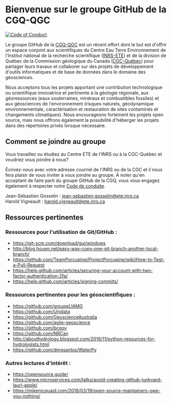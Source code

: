 # Bienvenue sur le groupe GitHub de la CGQ-QGC
[![Code of Conduct](https://img.shields.io/badge/%E2%9D%A4-code%20of%20conduct-blue.svg?style=flat)](./code-of-conduct.md).

Le groupe GitHub de la [CGQ-QGC](http://cgq-qgc.ca) est un récent effort dont le but est d'offrir un
espace conjoint aux scientifiques du Centre Eau Terre Environnement de l'Institut
national de la recherche scientifique ([INRS-ETE](http://www.ete.inrs.ca/ete/))
et de la division de Québec de la Commission géologique du Canada
([CGC-Québec](https://www.rncan.gc.ca/sciences-terre/sciences/geologie/cgc/17101))
pour partager leurs travaux et collaborer sur des projets de développement d'outils
informatiques et de base de données dans le domaine des géosciences.

Nous acceptons tous les projets apportant une contribution
technologique ou scientifique innovatrice et pertinente à la géologie
régionale, aux géoressources (eaux souterraines, minéraux et combustibles
fossiles) et aux géosciences de l'environnement (risques naturels, géodynamique
environnementale, caractérisation et restauration de sites contaminés
et changements climatiques). Nous encourageons fortement les projets
open source, mais nous offrons également la possibilité d'héberger
les projets dans des répertoires privés lorsque nécessaire.

## Comment se joindre au groupe

Vous travaillez ou étudiez au Centre ETE de l'INRS ou à la CGC-Québec
et voudriez vous joindre à nous?

Écrivez-nous avec votre adresse courriel de l'INRS ou de la CGC et il nous fera plaisir de vous
inviter à vous joindre au groupe.
À noter qu'en acceptant de faire parti du groupe GitHub
de la CGQ, vous vous engagez également à respecter notre 
[Code de conduite](./code-of-conduct.md).

Jean-Sébastien Gosselin : [jean-sebastien.gosselin@ete.inrs.ca](mailto:jean-sebastien.gosselin@ete.inrs.ca)<br>
Harold Vigneault : [harold.vigneault@ete.inrs.ca](mailto:harold.vigneault@ete.inrs.ca)

## Ressources pertinentes

### Ressources pour l'utilisation de Git/GitHub :

- https://git-scm.com/download/gui/windows
- http://blog.houen.net/easy-way-copy-one-git-branch-another-local-branch/
- https://github.com/TeamPorcupine/ProjectPorcupine/wiki/How-to-Test-a-Pull-Request
- https://help.github.com/articles/securing-your-account-with-two-factor-authentication-2fa/
- https://help.github.com/articles/signing-commits/

### Ressources pertinentes pour les géoscientifiques :

- https://github.com/groupeLIAMG
- https://github.com/Unidata
- https://github.com/GeoscienceAustralia
- https://github.com/agile-geoscience
- https://github.com/bcgov
- https://github.com/NRCan
- http://abouthydrology.blogspot.com/2016/11/python-resources-for-hydrologists.html
- https://github.com/dmgsantos/WaterPy

### Autres lectures d'intérêt :

- https://opensource.guide/
- https://www.microservices.com/talks/avoid-creating-github-junkyard-lauri-apple/
- https://mikemcquaid.com/2018/03/19/open-source-maintainers-owe-you-nothing/
